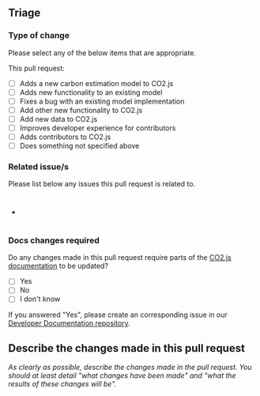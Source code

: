## Triage

### Type of change

Please select any of the below items that are appropriate.

This pull request:

- [ ] Adds a new carbon estimation model to CO2.js
- [ ] Adds new functionality to an existing model
- [ ] Fixes a bug with an existing model implementation
- [ ] Add other new functionality to CO2.js
- [ ] Add new data to CO2.js
- [ ] Improves developer experience for contributors
- [ ] Adds contributors to CO2.js
- [ ] Does something not specified above

### Related issue/s

Please list below any issues this pull request is related to.

- #

### Docs changes required

Do any changes made in this pull request require parts of the [CO2.js documentation](https://developers.thegreenwebfoundation.org/co2js/overview/) to be updated?

- [ ] Yes
- [ ] No
- [ ] I don't know

If you answered "Yes", please create an corresponding issue in our [Developer Documentation repository](https://github.com/thegreenwebfoundation/developer-docs).

## Describe the changes made in this pull request

_As clearly as possible, describe the changes made in the pull request. You should at least detail "what changes have been made" and "what the results of these changes will be"._
